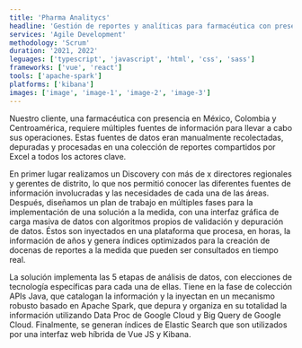 ```yaml
---
title: 'Pharma Analitycs'
headline: 'Gestión de reportes y analíticas para farmacéutica con presencia en México, Colombia y Centroamérica.'
services: 'Agile Development'
methodology: 'Scrum'
duration: '2021, 2022'
leguages: ['typescript', 'javascript', 'html', 'css', 'sass']
frameworks: ['vue', 'react']
tools: ['apache-spark']
platforms: ['kibana']
images: ['image', 'image-1', 'image-2', 'image-3']
---
```


Nuestro cliente, una farmacéutica con presencia en México, Colombia y Centroamérica, requiere  múltiples fuentes de información para llevar a cabo sus operaciones. Estas fuentes de datos eran manualmente recolectadas, depuradas y procesadas en una colección de reportes compartidos por Excel a todos los actores clave.

En primer lugar realizamos un Discovery con más de x directores regionales y gerentes de distrito, lo que nos permitió conocer las diferentes fuentes de información involucradas y las necesidades de cada una de las áreas. Después, diseñamos un plan de trabajo en múltiples fases para la implementación de una solución a la medida, con una interfaz gráfica de carga masiva de datos con algoritmos propios de validación y depuración de datos. Éstos son inyectados en una plataforma que procesa, en horas, la información de años y genera índices optimizados para la creación de docenas de reportes a la medida que pueden ser consultados en tiempo real.

La solución implementa las 5 etapas de análisis de datos, con elecciones de tecnología específicas para cada una de ellas. Tiene en la fase de colección APIs Java, que catalogan la información y la inyectan en un mecanismo robusto basado en Apache Spark, que depura y organiza en su totalidad la información utilizando Data Proc de Google Cloud y Big Query de Google Cloud. Finalmente, se generan índices de Elastic Search que son utilizados por una interfaz web híbrida de Vue JS y Kibana.
